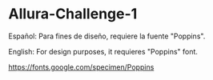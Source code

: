 # Allura-Challenge-1
Español:
Para fines de diseño, requiere la fuente "Poppins".

English:
For design purposes, it requieres "Poppins" font.

https://fonts.google.com/specimen/Poppins
